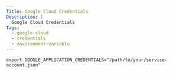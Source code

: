 ```yaml
---
Title: Google Cloud Credentials
Description: |
  Google Cloud Credentials
Tags:
  - google-cloud
  - credentials
  - environment-variable
---
```


```shell
export GOOGLE_APPLICATION_CREDENTIALS="/path/to/your/service-account.json"
```
